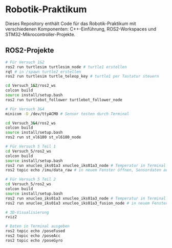 # Robotik-Praktikum

Dieses Repository enthält Code für das Robotik-Praktikum mit verschiedenen Komponenten: C++-Einführung, ROS2-Workspaces und STM32-Mikrocontroller-Projekte.

## ROS2-Projekte

```bash
# Für Versuch 1&2
ros2 run turtlesim turtlesim_node # turtle1 erstellen
rqt # in /spawn turtle2 erstellen
ros2 run turtlesim turtle_teleop_key # turtle1 per Tastatur steuern

cd Versuch_1&2/ros2_ws
colcon build
source install/setup.bash
ros2 run turtlebot_follower turtlebot_follower_node
```

```bash
# Für Versuch 3&4
minicom -D /dev/ttyACM0 # Sensor testen durch Terminal

cd Versuch_3&4/ros2_ws
colcon build
source install/setup.bash
ros2 run st_vl6180 st_vl6180_node
```

```bash
# Für Versuch 5 Teil 1
cd Versuch_5/ros2_ws
colcon build
source install/setup.bash
ros2 run xnucleo_iks01a3 xnucleo_iks01a3_node # Temperatur in Terminal ausgeben
ros2 topic echo /imu/data_raw # in neuem Fenster öffnen, Sensordaten ausgeben
```

```bash
# Für Versuch 5 Teil 2
cd Versuch_5/ros2_ws
colcon build
source install/setup.bash
ros2 run xnucleo_iks01a3 xnucleo_iks01a3_node # Temperatur in Terminal ausgeben
ros2 run xnucleo_iks01a3 xnucleo_iks01a3_fusion_node # in neuem Fenster öffnen, FusionNode starten

# 3D-Visualisierung
rviz2

# Daten in Terminal ausgeben
ros2 topic echo /poseFused
ros2 topic echo /poseAcc
ros2 topic echo /poseGyro
```
